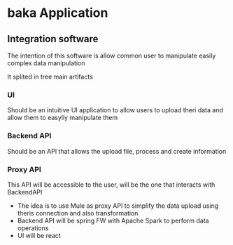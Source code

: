 # baka Application

## Integration software

The intention of this software is allow common user to manipulate easily complex data manipulation

It splited in tree main artifacts

### UI
Should be an intuitive UI application to allow users to upload theri data and allow them to easyliy manipulate them

### Backend API
Should be an API that allows the upload file, process and create information

### Proxy API
This API will be accessible to the user, will be the one that interacts with BackendAPI

- The idea is to use Mule as proxy API to simplify the data upload using theris connection and also transformation
- Backend API will be spring FW with Apache Spark to perform data operations
- UI will be react
